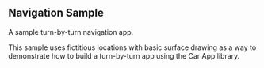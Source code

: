 ## Navigation Sample

A sample turn-by-turn navigation app.

This sample uses fictitious locations with basic surface drawing as a way to
demonstrate how to build a turn-by-turn app using the Car App library.